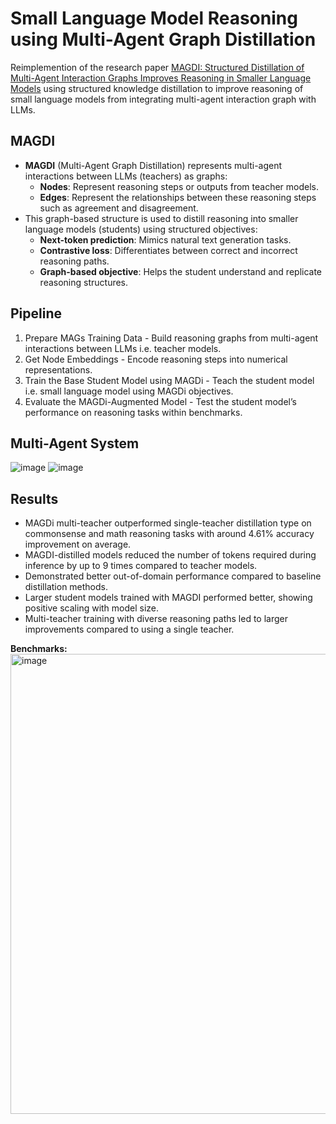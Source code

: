 # Small Language Model Reasoning using Multi-Agent Graph Distillation 
Reimplemention of the research paper [MAGDI: Structured Distillation of Multi-Agent Interaction Graphs Improves Reasoning in Smaller Language Models](https://arxiv.org/pdf/2402.01620v2) using structured knowledge distillation to improve reasoning of small language models from integrating multi-agent interaction graph with LLMs.  

## MAGDI 
- **MAGDI** (Multi-Agent Graph Distillation) represents multi-agent interactions between LLMs (teachers) as graphs:
  - **Nodes**: Represent reasoning steps or outputs from teacher models.
  - **Edges**: Represent the relationships between these reasoning steps such as agreement and disagreement.
- This graph-based structure is used to distill reasoning into smaller language models (students) using structured objectives:
  - **Next-token prediction**: Mimics natural text generation tasks.
  - **Contrastive loss**: Differentiates between correct and incorrect reasoning paths.
  - **Graph-based objective**: Helps the student understand and replicate reasoning structures.

## Pipeline  
1. Prepare MAGs Training Data - Build reasoning graphs from multi-agent interactions between LLMs i.e. teacher models.
2. Get Node Embeddings - Encode reasoning steps into numerical representations.
3. Train the Base Student Model using MAGDi - Teach the student model i.e. small language model using MAGDi objectives.
4. Evaluate the MAGDi-Augmented Model - Test the student model’s performance on reasoning tasks within benchmarks.

## Multi-Agent System
![image](https://github.com/user-attachments/assets/c5af52e2-7568-4c51-a9fb-920c698fc083)
![image](https://github.com/user-attachments/assets/032ab31b-13c5-484c-9124-a6d476e0f71a)

## Results
- MAGDi multi-teacher outperformed single-teacher distillation type on commonsense and math reasoning tasks with around 4.61% accuracy improvement on average.
- MAGDI-distilled models reduced the number of tokens required during inference by up to 9 times compared to teacher models.
- Demonstrated better out-of-domain performance compared to baseline distillation methods.
- Larger student models trained with MAGDI performed better, showing positive scaling with model size.
- Multi-teacher training with diverse reasoning paths led to larger improvements compared to using a single teacher.

**Benchmarks:**<br>
<img width="736" alt="image" src="https://github.com/user-attachments/assets/14b8124d-02a9-4fc3-92e6-13671e507aa9" />
